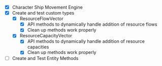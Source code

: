 - [x] Character Ship Movement Engine
- [x] Create and test custom types
  - [x] ResourceFlowVector
    - [x] API methods to dynamically handle addition of resource flows
    - [x] Clean up methods work properly
  - [x] ResourceCapacityVector
    - [x] API methods to dynamically handle addition of resource capacities
    - [x] Clean up methods work properly
- [ ] Create and Test Entity Methods